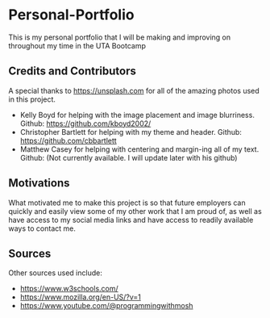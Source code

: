 # Personal-Portfolio
This is my personal portfolio that I will be making and improving on throughout my time in the UTA Bootcamp

## Credits and Contributors
A special thanks to https://unsplash.com for all of the amazing photos used in this project.

* Kelly Boyd for helping with the image placement and image blurriness. Github: https://github.com/kboyd2002/
* Christopher Bartlett for helping with my theme and header. Github: https://github.com/cbbartlett
* Matthew Casey for helping with centering and margin-ing all of my text. Github: (Not currently available. I will update later with his github)

## Motivations
What motivated me to make this project is so that future employers can quickly and easily view some of my other work that I am proud of, as well as have access to my social media links and have access to readily available ways to contact me.

## Sources
Other sources used include: 
* https://www.w3schools.com/
* https://www.mozilla.org/en-US/?v=1
* https://www.youtube.com/@programmingwithmosh
